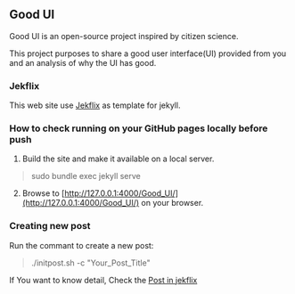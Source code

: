 ## Good UI

Good UI is an open-source project inspired by citizen science. 

This project purposes to share a good user interface(UI) provided from you and an analysis of why the UI has good.

### Jekflix 

This web site use [Jekflix](https://github.com/thiagorossener/jekflix-template) as template for jekyll.  

### How to check running on your GitHub pages locally before push

1. Build the site and make it available on a local server. 

>sudo bundle exec jekyll serve

2. Browse to [http://127.0.0.1:4000/Good_UI/](http://127.0.0.1:4000/Good_UI/) on your browser.


### Creating new post 

Run the commant to create a new post:

> ./initpost.sh -c "Your_Post_Title"
<!-- >wsl bash ./initpost.sh -c "Your_Post_Title" -->

If You want to know detail, Check the [Post in jekflix](https://github.com/thiagorossener/jekflix-template/wiki/post#front-matter-properties)